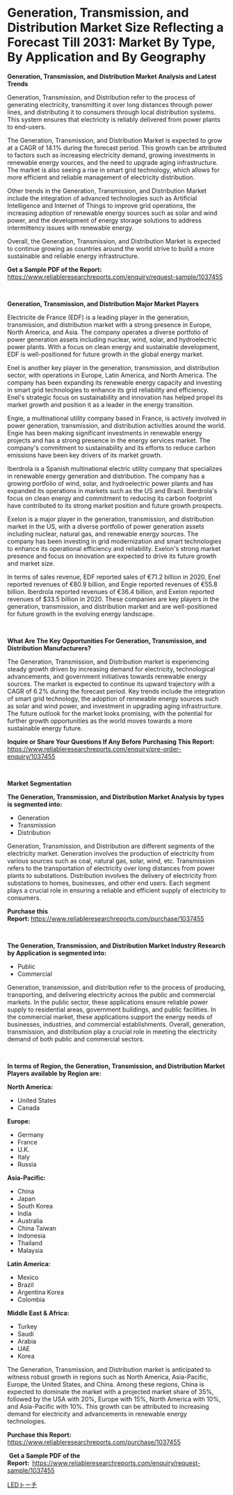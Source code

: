 <p><h1>Generation, Transmission, and Distribution Market Size Reflecting a Forecast Till 2031: Market By Type, By Application and By Geography</h1></p><p><strong>Generation, Transmission, and Distribution Market Analysis and Latest Trends</strong></p>
<p><p>Generation, Transmission, and Distribution refer to the process of generating electricity, transmitting it over long distances through power lines, and distributing it to consumers through local distribution systems. This system ensures that electricity is reliably delivered from power plants to end-users.</p><p>The Generation, Transmission, and Distribution Market is expected to grow at a CAGR of 14.1% during the forecast period. This growth can be attributed to factors such as increasing electricity demand, growing investments in renewable energy sources, and the need to upgrade aging infrastructure. The market is also seeing a rise in smart grid technology, which allows for more efficient and reliable management of electricity distribution.</p><p>Other trends in the Generation, Transmission, and Distribution Market include the integration of advanced technologies such as Artificial Intelligence and Internet of Things to improve grid operations, the increasing adoption of renewable energy sources such as solar and wind power, and the development of energy storage solutions to address intermittency issues with renewable energy.</p><p>Overall, the Generation, Transmission, and Distribution Market is expected to continue growing as countries around the world strive to build a more sustainable and reliable energy infrastructure.</p></p>
<p><strong>Get a Sample PDF of the Report:&nbsp;</strong> <a href="https://www.reliableresearchreports.com/enquiry/request-sample/1037455">https://www.reliableresearchreports.com/enquiry/request-sample/1037455</a></p>
<p>&nbsp;</p>
<p><strong>Generation, Transmission, and Distribution Major Market Players</strong></p>
<p><p>Electricite de France (EDF) is a leading player in the generation, transmission, and distribution market with a strong presence in Europe, North America, and Asia. The company operates a diverse portfolio of power generation assets including nuclear, wind, solar, and hydroelectric power plants. With a focus on clean energy and sustainable development, EDF is well-positioned for future growth in the global energy market.</p><p>Enel is another key player in the generation, transmission, and distribution sector, with operations in Europe, Latin America, and North America. The company has been expanding its renewable energy capacity and investing in smart grid technologies to enhance its grid reliability and efficiency. Enel's strategic focus on sustainability and innovation has helped propel its market growth and position it as a leader in the energy transition.</p><p>Engie, a multinational utility company based in France, is actively involved in power generation, transmission, and distribution activities around the world. Engie has been making significant investments in renewable energy projects and has a strong presence in the energy services market. The company's commitment to sustainability and its efforts to reduce carbon emissions have been key drivers of its market growth.</p><p>Iberdrola is a Spanish multinational electric utility company that specializes in renewable energy generation and distribution. The company has a growing portfolio of wind, solar, and hydroelectric power plants and has expanded its operations in markets such as the US and Brazil. Iberdrola's focus on clean energy and commitment to reducing its carbon footprint have contributed to its strong market position and future growth prospects.</p><p>Exelon is a major player in the generation, transmission, and distribution market in the US, with a diverse portfolio of power generation assets including nuclear, natural gas, and renewable energy sources. The company has been investing in grid modernization and smart technologies to enhance its operational efficiency and reliability. Exelon's strong market presence and focus on innovation are expected to drive its future growth and market size.</p><p>In terms of sales revenue, EDF reported sales of €71.2 billion in 2020, Enel reported revenues of €80.9 billion, and Engie reported revenues of €55.8 billion. Iberdrola reported revenues of €36.4 billion, and Exelon reported revenues of $33.5 billion in 2020. These companies are key players in the generation, transmission, and distribution market and are well-positioned for future growth in the evolving energy landscape.</p></p>
<p>&nbsp;</p>
<p><strong>What Are The Key Opportunities For Generation, Transmission, and Distribution Manufacturers?</strong></p>
<p><p>The Generation, Transmission, and Distribution market is experiencing steady growth driven by increasing demand for electricity, technological advancements, and government initiatives towards renewable energy sources. The market is expected to continue its upward trajectory with a CAGR of 6.2% during the forecast period. Key trends include the integration of smart grid technology, the adoption of renewable energy sources such as solar and wind power, and investment in upgrading aging infrastructure. The future outlook for the market looks promising, with the potential for further growth opportunities as the world moves towards a more sustainable energy future.</p></p>
<p><strong>Inquire or Share Your Questions If Any Before Purchasing This Report:</strong> <a href="https://www.reliableresearchreports.com/enquiry/pre-order-enquiry/1037455">https://www.reliableresearchreports.com/enquiry/pre-order-enquiry/1037455</a></p>
<p>&nbsp;</p>
<p><strong>Market Segmentation</strong></p>
<p><strong>The Generation, Transmission, and Distribution Market Analysis by types is segmented into:</strong></p>
<p><ul><li>Generation</li><li>Transmission</li><li>Distribution</li></ul></p>
<p><p>Generation, Transmission, and Distribution are different segments of the electricity market. Generation involves the production of electricity from various sources such as coal, natural gas, solar, wind, etc. Transmission refers to the transportation of electricity over long distances from power plants to substations. Distribution involves the delivery of electricity from substations to homes, businesses, and other end users. Each segment plays a crucial role in ensuring a reliable and efficient supply of electricity to consumers.</p></p>
<p><strong>Purchase this Report:&nbsp;</strong><a href="https://www.reliableresearchreports.com/purchase/1037455">https://www.reliableresearchreports.com/purchase/1037455</a></p>
<p>&nbsp;</p>
<p><strong>The Generation, Transmission, and Distribution Market Industry Research by Application is segmented into:</strong></p>
<p><ul><li>Public</li><li>Commercial</li></ul></p>
<p><p>Generation, transmission, and distribution refer to the process of producing, transporting, and delivering electricity across the public and commercial markets. In the public sector, these applications ensure reliable power supply to residential areas, government buildings, and public facilities. In the commercial market, these applications support the energy needs of businesses, industries, and commercial establishments. Overall, generation, transmission, and distribution play a crucial role in meeting the electricity demand of both public and commercial sectors.</p></p>
<p>&nbsp;</p>
<p><strong>In terms of Region, the Generation, Transmission, and Distribution Market Players available by Region are:</strong></p>
<p>
    <p> <strong> North America: </strong>
        <ul>
            <li>United States</li>
            <li>Canada</li>
        </ul>
        </p> 
    <p> <strong> Europe: </strong>
        <ul>
            <li>Germany</li>
            <li>France</li>
            <li>U.K.</li>
            <li>Italy</li>
            <li>Russia</li>
        </ul>
        </p> 
    <p> <strong> Asia-Pacific: </strong>
        <ul>
            <li>China</li>
            <li>Japan</li>
            <li>South Korea</li>
            <li>India</li>
            <li>Australia</li>
            <li>China Taiwan</li>
            <li>Indonesia</li>
            <li>Thailand</li>
            <li>Malaysia</li>
        </ul>
        </p> 
    <p> <strong> Latin America: </strong>
        <ul>
            <li>Mexico</li>
            <li>Brazil</li>
            <li>Argentina Korea</li>
            <li>Colombia</li>
        </ul>
        </p> 
    <p> <strong> Middle East & Africa: </strong>
        <ul>
            <li>Turkey</li>
            <li>Saudi</li>
            <li>Arabia</li>
            <li>UAE</li>
            <li>Korea</li>
        </ul>
    </p>
    </p>
<p><p>The Generation, Transmission, and Distribution market is anticipated to witness robust growth in regions such as North America, Asia-Pacific, Europe, the United States, and China. Among these regions, China is expected to dominate the market with a projected market share of 35%, followed by the USA with 20%, Europe with 15%, North America with 10%, and Asia-Pacific with 10%. This growth can be attributed to increasing demand for electricity and advancements in renewable energy technologies.</p></p>
<p><strong>Purchase this Report: </strong><a href="https://www.reliableresearchreports.com/purchase/1037455">https://www.reliableresearchreports.com/purchase/1037455</a></p>
<p>&nbsp;<strong>Get a Sample PDF of the Report:&nbsp;&nbsp;</strong><a href="https://www.reliableresearchreports.com/enquiry/request-sample/1037455">https://www.reliableresearchreports.com/enquiry/request-sample/1037455</a></p>
<p><strong></strong></p>
<p><p><a href="https://medium.com/@lillianamurazik2023/led%E3%83%88%E3%83%BC%E3%83%81%E5%B8%82%E5%A0%B4-2023%E5%B9%B4%E3%81%BE%E3%81%A7%E3%81%AE%E5%8B%95%E5%90%91-%E4%BA%88%E6%B8%AC-%E7%AB%B6%E4%BA%89%E5%88%86%E6%9E%90-cb378829f6bb">LEDトーチ</a></p></p>